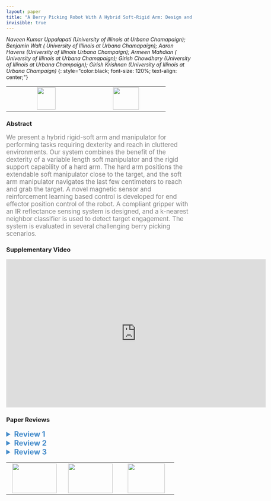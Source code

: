 ```yaml
---
layout: paper
title: "A Berry Picking Robot With A Hybrid Soft-Rigid Arm: Design and Task Space Control"
invisible: true
---
```

*Naveen Kumar Uppalapati (University of Illinois at Urbana Chamapaign); Benjamin Walt ( University of Illinois at Urbana Chamapaign); Aaron Havens (University of Illinois Urbana Champaign); Armeen Mahdian ( University of Illinois at Urbana Chamapaign); Girish Chowdhary (University of Illinois at Urbana Champaign); Girish Krishnan (University of Illinois at Urbana Champaign)*
{: style="color:black; font-size: 120%; text-align: center;"}

<table width="20%"> <tr>
<td style="width: 20%; text-align: center;"><a href="http://www.roboticsproceedings.org/rss16/p027.pdf"><img src="{{ site.baseurl }}/images/paper_link.png"
width = "50"  height = "60"/> </a> </td>

<td style="width: 20%; text-align: center;"><a href="nan"><img src="{{ site.baseurl }}/images/pheedloop_link.png"
width = "70"  height = "60"/> </a> </td>

</tr></table>

### Abstract
<html><p style="color:gray; font-size: 120%; text-align: justified;">
We present a hybrid rigid-soft arm and manipulator for performing tasks requiring dexterity and reach in cluttered environments. Our system combines the benefit of the dexterity of a variable length soft manipulator and the rigid support capability of a hard arm. The hard arm positions the extendable soft manipulator close to the target, and the soft arm manipulator navigates the last few centimeters to reach and grab the target. A novel magnetic sensor and reinforcement learning based control is developed for end effector position control of the robot. A compliant gripper with an IR reflectance sensing system is designed, and a k-nearest neighbor classifier is used to detect target engagement. The system is evaluated in several challenging berry picking scenarios.
</p></html>

### Supplementary Video
<iframe width="700" height="400" src="https://www.youtube.com/embed/0hFTP0UUaIE " frameborder="0" allow="accelerometer; autoplay; encrypted-media; gyroscope; picture-in-picture" allowfullscreen></iframe>

### Paper Reviews
<details><summary style="font-size:20px; color:#438BCA; cursor: pointer;"><b> Review 1</b></summary>
<p style="color:gray; font-size: 120%; text-align: justified; white-space: pre-line">
## 1. General Feel and Major Comments:
The authors present a robot arm with a soft gripper, continuum arm, and rigid links to support and reposition the continuum arm's base. The whole setup is placed upon two mobile rover bases.

Overall, the paper is very clear with one exception (more later).

The introduction could use more citations for some of your claims, especially the discussion about the human labor shortage. Such claims should be backed by data.

Your gripper system should be useful in other applications, and on other objects. I recommend showing the gripper grasping and manipulating some other objects. This wouldn't take long, and I'm not suggesting a rigorous study on a complete benchmark object set - just a few samples to make it clear that the approach does indeed generalize to non-ellipsoid objects (it should... just show it!).

What simulator did you use? This is critical to understanding your work, and it was mostly omitted. If it was presented in another publication, cite that and present a concise summary of the procedure and modeling assumptions. If it's buried in this manuscript, make it clearer and explicitly stated. For example, on page 5 you say "Rather than performing some system identification for specific arm settings and loading, we use a Kirchhoff rod model of the soft arm [2] to train a control policy directly from experience. Virtually any arm configuration and simulated loading can be trained using an existing reinforcement learning (RL) strategy called Deep Deterministic Policy Gradient (DDPG) introduced by Lillicrap et al. [12]." References [2 of submission 1281]  (a classic textbook on elasticity) and [12 of submission 1281]  (one of the original, possibly the original, paper on DDPG's)are both very general, and it is unclear what you specifically did.

## 2. Additional comments
"Furthermore, the control method is based on reinforcement learning, and as such provides a strong validation point for the use of such learning based, model-free control methods for challenging reach problems in robotics." - Suggest deleting. RL and related methods are well-developed. Just a quick search in my Zotero library pulled up several related research on RL in (soft) robotics [1-4]. (In many ways, the distinction between soft and hard is arbitrary, and I expect the fields to become more integrated, as submission 1281 is suggesting. Hence, I consider both hard/soft robotics as relevant and included in the below references.)

The notation is confusing, for example the use of B for bending and R^2 for rotation. These are both common terms in fields adjacent to that of submission 1281 (B = magnetic field, R^2 coefficient of determination).

P3 "the bush" what bush?

P4 be clear when you mean accuracy vs. precision


[1]M. Zhang et al., “Deep reinforcement learning for tensegrity robot locomotion,” in 2017 IEEE International Conference on Robotics and Automation (ICRA), 2017, pp. 634–641, doi: 10.1109/ICRA.2017.7989079.
[2]V. Mnih et al., “Human-level control through deep reinforcement learning,” Nature, vol. 518, no. 7540, p. 529, Feb. 2015, doi: 10.1038/nature14236.
[3]F. Agostinelli, S. McAleer, A. Shmakov, and P. Baldi, “Solving the Rubik’s cube with deep reinforcement learning and search,” Nat Mach Intell, vol. 1, no. 8, pp. 356–363, Aug. 2019, doi: 10.1038/s42256-019-0070-z.
[4]H. Zhang, R. Cao, S. Zilberstein, F. Wu, and X. Chen, “Toward Effective Soft Robot Control via Reinforcement Learning,” in Intelligent Robotics and Applications, 2017, pp. 173–184, doi: 10.1007/978-3-319-65289-4_17.


Figures, overall: 
- They have the necessary content, suggest polishing. High-level: be clear what you want readers to learn from each figure. Prioritize that, and remove unnecessary clutter (without removing inconvenient but true data. Keep all data, but see specific comments below on how to improve your presentation)
Figure 1: 
- caption "mounted on a TerraSentia *mobile rover*" (also clear this up in the text on page 1)
- Consider cropping ~10% tighter to make it clearer what is going on in b and c. This figure is currently a pretty good summary of your paper, thanks for including it.
Figure 2 (and somewhat 4):
- Way too messy. Additionally, some of this is redundant with Figure 4 and Figure 1. Why was this figure even included? I'd reduce it to just the central image, with labels, and shrunk down. Then, consider placing it side-by-side with a simplified Fig. 4.
Figure 3 is tough to read. It will strain your readers' eyes. Consider changing the colors of the background, or at least putting backdrops on the text annotation and adjusting the text colors.
Figure 9: Odd (and somewhat confusing) choice of ordinate (y-axis) label.
Figure 10: unclear subfigure labels. Consider bolding them, or adding a backdrop. Jarring to look at the different subfigures, some whitespace (0.05" maybe) between the images would be helpful.

Scale bars are useful for the less isometric views (Fig. 5), or at least a note about lengthscale in the caption (Fig. 7. 10).

References seem to be biased toward the work of Girish Krishnan et al. (Refs 16, 18, 19, 20, 21 = 5 out of 23 total). Furthermore, when removing general (soft) robotics references such as Laschi [1], Antman [2], etc.,  the authors seem to only be citing Krishnan from within the agricultural robotics community, despite the existance of a wide range of other authors in this area. For instance, the work of Lie Tang (ISU), Yin Bao (Auburn), Jian Jin (Purdue), Y. Shibano (Okayama Japan), Giulio Reina (University of Lecce)... etc. are all relevant yet seem to be willfully omitted, despite the fact that presumably the authors of 1281 read other authors besides Krishnan.


## 3. Comments on Multimedia (Videos, etc.)
- In final submission, title slide could be more informative (author names, school, etc.) - I understand why you did not include such information here, thanks for adhering to the double-blind policy.
- The text annotations are difficult to read (put opaque backdrop for instance black or white, or change color), and don't make complete sense ("First Link" - "Rotate first link")
- Shaky camera. Please use a tripod. At a minimum, use video-stabilization software as post-processing (this would be unacceptable if the video was used in experiments and not reported as part of the algorithm... but clearly these videos were just for presentation to humans, and not core to the research results).
- Are these videos using a human to teleoperate? They don't look as smooth as I expect the DDPG to generate. Especially the interior video
</p> </details>

<details><summary style="font-size:20px; color:#438BCA; cursor: pointer;"><b> Review 2</b></summary>
<p style="color:gray; font-size: 120%; text-align: justified; white-space: pre-line">
This manuscript presented a mobile berry picking robot with hybrid soft-rigid arm and developed a reinforcement learning based controller for the hybrid arm. 
Originality:
The presented work focuses on system development of a mobile manipulator for dexterous manipulation. The capability of this robot system is demonstrated in the berry picking tasks. Though the VaLeNS arm has been reported, the hybrid robotic arm presented in this paper is interesting.

Quality:
This manuscript well presented a piece of solid work on development of a hybrid robotic arm and an integrated mobile robotic manipulator. Both the hardware and control system are well reported. Further, the performance of the robot has been evaluated in field tests. 
 
Clarity:
This manuscript is well structured and written. 

Significance:
The scientific contribution is convincing while the advantages of such a system comparing to other existing large machines could be examined. 

Some detailed comments here:
1. The modular gripper need to be changed to adapt to various type of berries. More details could be added to explain the interface between the soft arm and the gripper both mechanically and electronically.  
2. As illustrated in the Fig. 2, the compressor for the soft arm actuation is listed but key specs of the actuation system should be added. In the current form, it is uncertain if the compressor is able to power the soft arm.
3. Fig. 8: The three sensor should be better named to avoid confusion.
4. The advantage of using the gripper in comparison with other systems using different end-effectors should be clearly stated. 
5. If possible, the authors are suggested to compare the performance of controller using kinematics of soft arm and the proposed controller based on reinforced learning. 
</p> </details>

<details><summary style="font-size:20px; color:#438BCA; cursor: pointer;"><b> Review 3</b></summary>
<p style="color:gray; font-size: 120%; text-align: justified; white-space: pre-line">

## Review Details

* thank you for a system block diagram.  Please make arrows bigger.
* I believe festo developed a soft gripper of the same architecture prior to the fin ray work.  Please cite festo in addition.
* how do you plan to incorporate the full system into an automated platform for berry picking?
* reporting a success rate when the user is in the loop is difficult.  Please report the success rate of the non-human subsystems separately and numerically
* interpreting table I is difficult because you do not explain the meaning of check, check*, check+ or x.  Please put some numbers to the success rates.  what percentage of the time was each trial successful?
* My interpretation is similar to those in the paper, that at 20cm, the sca becomes difficult to control due to lowered system stiffness and divergence in the model used to control vs reality.  Though you listed a strategy to mitigate the problem, doesn't this indicate a fundamental limitation of your approach, in that we should expect your model to change throughout a number of use cases?  Which learning strategies would be able to compensate for this better?


## video
* The video uses a jump-cut, removing critical frames in the middle of the experiment.  Please take a complete video without cutting to assure the reader that what you say is what you demonstrate.
* use a tripod, or at least don't zoom in with a smartphone, it gets shaky.
* use landscape orientation rather than portrait orientation when capturing video
* provide stabilized, close-up shots of critical tasks by using a second camera from a different angle and closer vantage point.  Inset this video into the main video.
* unfortunately due to the shakiness, the far distance and grainy video due to zoom and shake, the video poorly represents the work done by the authors.  It reduces my confidence in the method and the results.



</p> </details>

<table width="100%"><tr><td style="width: 30%; text-align: center;"><a href="{{ site.baseurl }}/program/papers/26"> <img src="{{ site.baseurl }}/images/previous_icon.png" width = "120"  height = "80"/> </a> </td>

<td style="width: 30%; text-align: center;"><a href="{{ site.baseurl }}/program/papers"> <img src="{{ site.baseurl }}/images/overview_icon.png" width = "120"  height = "80"/> </a> </td> 

<td style="width: 30%; text-align: center;"><a href="{{ site.baseurl }}/program/papers/28"> <img src="{{ site.baseurl }}/images/next_icon.png" width = "100"  height = "80"/> </a> </td> 

</tr></table>

